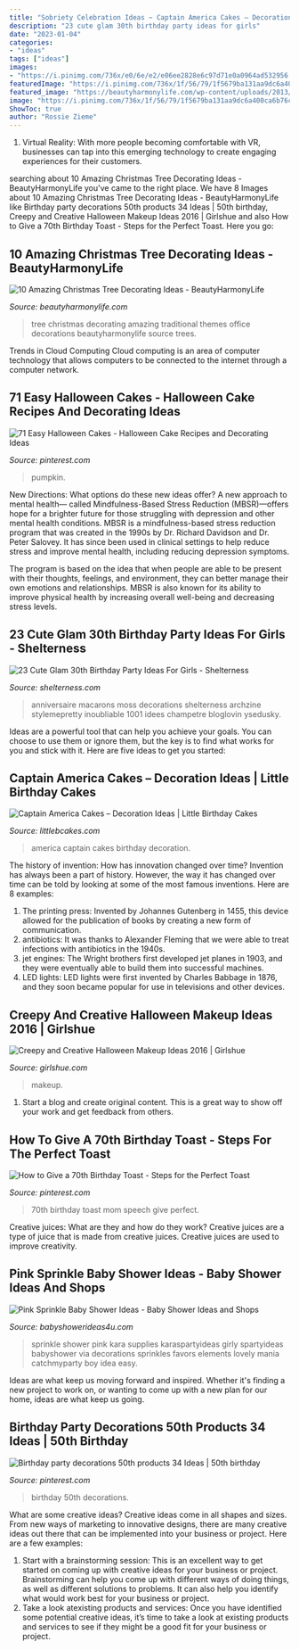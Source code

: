 ```yaml
---
title: "Sobriety Celebration Ideas ~ Captain America Cakes – Decoration Ideas"
description: "23 cute glam 30th birthday party ideas for girls"
date: "2023-01-04"
categories:
- "ideas"
tags: ["ideas"]
images:
- "https://i.pinimg.com/736x/e0/6e/e2/e06ee2828e6c97d71e0a0964ad532956.jpg"
featuredImage: "https://i.pinimg.com/736x/1f/56/79/1f5679ba131aa9dc6a400ca6b76c8175.jpg"
featured_image: "https://beautyharmonylife.com/wp-content/uploads/2013/11/traditional-.jpg"
image: "https://i.pinimg.com/736x/1f/56/79/1f5679ba131aa9dc6a400ca6b76c8175.jpg"
ShowToc: true
author: "Rossie Zieme"
---
```



1. Virtual Reality: With more people becoming comfortable with VR, businesses can tap into this emerging technology to create engaging experiences for their customers.

	

		
searching about 10 Amazing Christmas Tree Decorating Ideas - BeautyHarmonyLife you've came to the right place. We have 8 Images about 10 Amazing Christmas Tree Decorating Ideas - BeautyHarmonyLife like Birthday party decorations 50th products 34 Ideas | 50th birthday, Creepy and Creative Halloween Makeup Ideas 2016 | Girlshue and also How to Give a 70th Birthday Toast - Steps for the Perfect Toast. Here you go:
		
    
## 10 Amazing Christmas Tree Decorating Ideas - BeautyHarmonyLife

<img loading=lazy src="https://beautyharmonylife.com/wp-content/uploads/2013/11/traditional-.jpg" onerror="this.onerror=null;this.src='https://tse2.mm.bing.net/th?id=OIP.UJEixgty-ME6V9j55zSqYgAAAA&amp;pid=15.1';" alt="10 Amazing Christmas Tree Decorating Ideas - BeautyHarmonyLife">

_Source: beautyharmonylife.com_

>tree christmas decorating amazing traditional themes office decorations beautyharmonylife source trees. 

	

Trends in Cloud Computing
Cloud computing is an area of computer technology that allows computers to be connected to the internet through a computer network.

    
## 71 Easy Halloween Cakes - Halloween Cake Recipes And Decorating Ideas

<img loading=lazy src="https://i.pinimg.com/736x/e0/6e/e2/e06ee2828e6c97d71e0a0964ad532956.jpg" onerror="this.onerror=null;this.src='https://tse2.mm.bing.net/th?id=OIP.cyTpQr0TvJOfDlRVXVpTPwHaLH&amp;pid=15.1';" alt="71 Easy Halloween Cakes - Halloween Cake Recipes and Decorating Ideas">

_Source: pinterest.com_

>pumpkin. 

	

New Directions: What options do these new ideas offer?
A new approach to mental health— called Mindfulness-Based Stress Reduction (MBSR)—offers hope for a brighter future for those struggling with depression and other mental health conditions.
MBSR is a mindfulness-based stress reduction program that was created in the 1990s by Dr. Richard Davidson and Dr. Peter Salovey. It has since been used in clinical settings to help reduce stress and improve mental health, including reducing depression symptoms.

The program is based on the idea that when people are able to be present with their thoughts, feelings, and environment, they can better manage their own emotions and relationships. MBSR is also known for its ability to improve physical health by increasing overall well-being and decreasing stress levels.

    
## 23 Cute Glam 30th Birthday Party Ideas For Girls - Shelterness

<img loading=lazy src="https://i.shelterness.com/2017/02/08-moss-30-with-floral-decor-and-lots-of-candles.jpg" onerror="this.onerror=null;this.src='https://tse3.mm.bing.net/th?id=OIP.myTpue6Xjo-mm6QgFy8tkgHaLH&amp;pid=15.1';" alt="23 Cute Glam 30th Birthday Party Ideas For Girls - Shelterness">

_Source: shelterness.com_

>anniversaire macarons moss decorations shelterness archzine stylemepretty inoubliable 1001 idees champetre bloglovin ysedusky. 

	

Ideas are a powerful tool that can help you achieve your goals. You can choose to use them or ignore them, but the key is to find what works for you and stick with it. Here are five ideas to get you started: 

    
## Captain America Cakes – Decoration Ideas | Little Birthday Cakes

<img loading=lazy src="http://www.littlebcakes.com/wp-content/uploads/2014/05/Captain-America-Cakes-Photos.jpg" onerror="this.onerror=null;this.src='https://tse4.mm.bing.net/th?id=OIP.yrKUWT3VVtotVGhcENYnjAHaJ4&amp;pid=15.1';" alt="Captain America Cakes – Decoration Ideas | Little Birthday Cakes">

_Source: littlebcakes.com_

>america captain cakes birthday decoration. 

	

The history of invention: How has innovation changed over time?
Invention has always been a part of history. However, the way it has changed over time can be told by looking at some of the most famous inventions. Here are 8 examples:
1. The printing press: Invented by Johannes Gutenberg in 1455, this device allowed for the publication of books by creating a new form of communication.
2. antibiotics: It was thanks to Alexander Fleming that we were able to treat infections with antibiotics in the 1940s.
3. jet engines: The Wright brothers first developed jet planes in 1903, and they were eventually able to build them into successful machines.
4. LED lights: LED lights were first invented by Charles Babbage in 1876, and they soon became popular for use in televisions and other devices.

    
## Creepy And Creative Halloween Makeup Ideas 2016 | Girlshue

<img loading=lazy src="https://www.girlshue.com/wp-content/uploads/2016/10/Creepy-and-Creative-Halloween-Makeup-Ideas-2016-2.jpg" onerror="this.onerror=null;this.src='https://tse1.mm.bing.net/th?id=OIP.z0foBQKdvC2irpYrL2PQtQHaKv&amp;pid=15.1';" alt="Creepy and Creative Halloween Makeup Ideas 2016 | Girlshue">

_Source: girlshue.com_

>makeup. 

	

1. Start a blog and create original content. This is a great way to show off your work and get feedback from others.

    
## How To Give A 70th Birthday Toast - Steps For The Perfect Toast

<img loading=lazy src="https://i.pinimg.com/736x/5f/59/01/5f5901a393ae4b4ae078105c0ecba279.jpg" onerror="this.onerror=null;this.src='https://tse3.mm.bing.net/th?id=OIP.zZ6016HkFjVdpSn67yCqtwHaLG&amp;pid=15.1';" alt="How to Give a 70th Birthday Toast - Steps for the Perfect Toast">

_Source: pinterest.com_

>70th birthday toast mom speech give perfect. 

	

Creative juices: What are they and how do they work?
Creative juices are a type of juice that is made from creative juices. Creative juices are used to improve creativity.

    
## Pink Sprinkle Baby Shower Ideas - Baby Shower Ideas And Shops

<img loading=lazy src="http://www.babyshowerideas4u.com/wp-content/uploads/2014/01/pink-7.jpg" onerror="this.onerror=null;this.src='https://tse4.mm.bing.net/th?id=OIP.HqezZl1TLyukgiHpdVquKAHaLI&amp;pid=15.1';" alt="Pink Sprinkle Baby Shower Ideas - Baby Shower Ideas and Shops">

_Source: babyshowerideas4u.com_

>sprinkle shower pink kara supplies karaspartyideas girly spartyideas babyshower via decorations sprinkles favors elements lovely mania catchmyparty boy idea easy. 

	

Ideas are what keep us moving forward and inspired. Whether it's finding a new project to work on, or wanting to come up with a new plan for our home, ideas are what keep us going.

    
## Birthday Party Decorations 50th Products 34 Ideas | 50th Birthday

<img loading=lazy src="https://i.pinimg.com/736x/1f/56/79/1f5679ba131aa9dc6a400ca6b76c8175.jpg" onerror="this.onerror=null;this.src='https://tse3.mm.bing.net/th?id=OIP.yFk58A_c9mcEQQQnXZ8nJwAAAA&amp;pid=15.1';" alt="Birthday party decorations 50th products 34 Ideas | 50th birthday">

_Source: pinterest.com_

>birthday 50th decorations. 

	

What are some creative ideas?
Creative ideas come in all shapes and sizes. From new ways of marketing to innovative designs, there are many creative ideas out there that can be implemented into your business or project. Here are a few examples: 
1. Start with a brainstorming session: This is an excellent way to get started on coming up with creative ideas for your business or project. Brainstorming can help you come up with different ways of doing things, as well as different solutions to problems. It can also help you identify what would work best for your business or project. 
2. Take a look atexisting products and services: Once you have identified some potential creative ideas, it’s time to take a look at existing products and services to see if they might be a good fit for your business or project.

